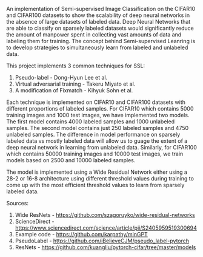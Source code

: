An implementation of Semi-supervised Image Classification on the CIFAR10 and CIFAR100 datasets to show the scalability of deep neural networks in the absence of large datasets of labeled data. Deep Neural Networks that are able to classify on sparsely labeled datasets would significantly reduce the amount of manpower spent in collecting vast amounts of data and labeling them for training. The concept behind Semi-supervised Leanring is to develop strategies to simultaneously learn from labeled and unlabeled data.

This project implements 3 common techniques for SSL:
1. Pseudo-label - Dong-Hyun Lee et al.
2. Virtual adversarial training - Takeru Miyato et al.
3. A modification of Fixmatch - Kihyuk Sohn et al.

Each technique is implemented on CIFAR10 and CIFAR100 datasets with different proportions of labeled samples. For CIFAR10 which contains 5000 training images and 1000 test images, we have implemented two models. The first model contains 4000 labeled samples and 1000 unlabeled samples. The second model contains just 250 labeled samples and 4750 unlabeled samples. The difference in model performance on sparsely labeled data vs mostly labeled data will allow us to guage the extent of a deep neural network in learning from unlabeled data. Similarly, for CIFAR100 which contains 50000 training images and 10000 test images, we train models based on 2500 and 10000 labeled samples.

The model is implemented using a Wide Residual Network either using a 28-2 or 16-8 architecture using different threshold values during training to come up with the most efficient threshold values to learn from sparsely labeled data.

Sources:
1. Wide ResNets - https://github.com/szagoruyko/wide-residual-networks
2. ScienceDirect - https://www.sciencedirect.com/science/article/pii/S2405959519300694
3. Example code - https://github.com/karpathy/minGPT
4. PseudoLabel - https://github.com/iBelieveCJM/pseudo_label-pytorch
5. ResNets - https://github.com/kuangliu/pytorch-cifar/tree/master/models
